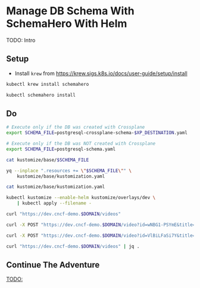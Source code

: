 # Manage DB Schema With SchemaHero With Helm

TODO: Intro

## Setup

* Install `krew` from https://krew.sigs.k8s.io/docs/user-guide/setup/install

```bash
kubectl krew install schemahero

kubectl schemahero install
```

## Do

```bash
# Execute only if the DB was created with Crossplane
export SCHEMA_FILE=postgresql-crossplane-schema-$XP_DESTINATION.yaml

# Execute only if the DB was NOT created with Crossplane
export SCHEMA_FILE=postgresql-schema.yaml

cat kustomize/base/$SCHEMA_FILE

yq --inplace ".resources += \"$SCHEMA_FILE\"" \
    kustomize/base/kustomization.yaml

cat kustomize/base/kustomization.yaml

kubectl kustomize --enable-helm kustomize/overlays/dev \
    | kubectl apply --filename -

curl "https://dev.cncf-demo.$DOMAIN/videos"

curl -X POST "https://dev.cncf-demo.$DOMAIN/video?id=wNBG1-PSYmE&title=Kubernetes%20Policies%20And%20Governance%20-%20Ask%20Me%20Anything%20With%20Jim%20Bugwadia"

curl -X POST "https://dev.cncf-demo.$DOMAIN/video?id=VlBiLFaSi7Y&title=Scaleway%20-%20Everything%20We%20Expect%20From%20A%20Cloud%20Computing%20Service%3F"

curl "https://dev.cncf-demo.$DOMAIN/videos" | jq .
```

## Continue The Adventure

[TODO:](TODO:)
